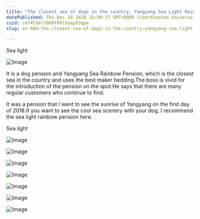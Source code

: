 ```yaml
---
title: "The closest sea of ​​dogs in the country, Yangyang Sea Light Rain Pension"
datePublished: Thu Dec 10 2020 15:00:17 GMT+0000 (Coordinated Universal Time)
cuid: cm74ldelt000f09lbaqy83qpe
slug: en-604-the-closest-sea-of-dogs-in-the-country-yangyang-sea-light-rain-pension

---
```



Sea light

![Image](https://cdn.hashnode.com/res/hashnode/image/upload/v1739526834567/4752d672-bc6a-448b-9d61-b9f4f57133d3.jpeg)

It is a dog pension and Yangyang Sea Rainbow Pension, which is the closest sea in the country and uses the best maker bedding.The boss is vivid for the introduction of the pension on the spot.He says that there are many regular customers who continue to find.

It was a pension that I went to see the sunrise of Yangyang on the first day of 2018.If you want to see the cool sea scenery with your dog, I recommend the sea light rainbow pension here.

Sea light

![Image](https://cdn.hashnode.com/res/hashnode/image/upload/v1739526836529/91a4b5e7-1d0c-4a70-9058-64b8c6eca3e5.jpeg)

![Image](https://cdn.hashnode.com/res/hashnode/image/upload/v1739526838144/58ec061d-1ef7-448e-b5bd-911cb62f2a92.jpeg)

![Image](https://cdn.hashnode.com/res/hashnode/image/upload/v1739526839673/b9799dc0-91c1-422b-a3c0-0cef8216a4f5.jpeg)

![Image](https://cdn.hashnode.com/res/hashnode/image/upload/v1739526841770/7ae2c0bb-f7f2-40ac-8899-d6becd0eee1a.jpeg)

![Image](https://cdn.hashnode.com/res/hashnode/image/upload/v1739526843625/5c0b1ad5-fa03-47d6-961c-fba81fd0a074.jpeg)

![Image](https://cdn.hashnode.com/res/hashnode/image/upload/v1739526845487/c8256b27-70f1-4388-a7ae-70302232486e.jpeg)

![Image](https://cdn.hashnode.com/res/hashnode/image/upload/v1739526847233/d821fd59-59f2-4100-906d-3b85a54a213e.jpeg)